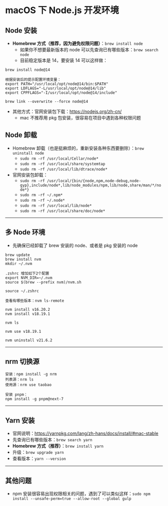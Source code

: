 
# macOS 下 Node.js 开发环境

## Node 安装

- **Homebrew 方式（推荐，因为避免权限问题）**：`brew install node`
    - 如果你不想要最新版本的 node 可以先查询已有哪些版本：`brew search node`
    - 目前稳定版本是 14，要安装 14 可以这样做：

```
brew install node@14

根据安装后的提示配置环境变量：
export PATH="/usr/local/opt/node@14/bin:$PATH"
export LDFLAGS="-L/usr/local/opt/node@14/lib"
export CPPFLAGS="-I/usr/local/opt/node@14/include"

brew link --overwrite --force node@14
```


- 其他方式：官网安装包下载：<https://nodejs.org/zh-cn/>
    - mac 不推荐用 pkg 包安装，很容易在项目中遇到各种权限问题

## Node 卸载

- Homebrew 卸载（也是挺麻烦的，重新安装各种东西要删除）：`brew uninstall node`
    - `sudo rm -rf /usr/local/Cellar/node*`
    - `sudo rm -rf /usr/local/share/systemtap`
    - `sudo rm -rf /usr/local/lib/dtrace/node*`
- 官网安装包卸载：
    - `sudo rm -rf /usr/local/{bin/{node,npm,node-debug,node-gyp},include/node*,lib/node_modules/npm,lib/node,share/man/*/node*}`
    - `sudo rm -rf ~/.npm*`
    - `sudo rm -rf ~/.node*`
    - `sudo rm -rf /usr/local/lib/node*`
    - `sudo rm -rf /usr/local/share/doc/node*`

-------------------------------------------------------------------


## 多 Node 环境

- 先确保已经卸载了 brew 安装的 node、或者是 pkg 安装的 node

```
brew update
brew install nvm
mkdir ~/.nvm

.zshrc 增加如下2个配置
export NVM_DIR=~/.nvm
source $(brew --prefix nvm)/nvm.sh

source ~/.zshrc

查看有哪些版本：nvm ls-remote

nvm install v16.20.2
nvm install v18.19.1

nvm ls

nvm use v18.19.1

nvm uninstall v21.6.2
```


-------------------------------------------------------------------

## nrm 切换源

```
安装：npm install -g nrm
列表源：nrm ls
使用源：nrm use taobao

安装 pnpm：
npm install -g pnpm@next-7
```

-------------------------------------------------------------------


## Yarn 安装

- 官网说明：<https://yarnpkg.com/lang/zh-hans/docs/install/#mac-stable>
- 先查询已有哪些版本：`brew search yarn`
- **Homebrew 方式（推荐）**：`brew install yarn`
- 升级：`brew upgrade yarn`
- 查看版本：`yarn --version`

-------------------------------------------------------------------

## 其他问题

- npm 安装很容易出现权限相关的问题，遇到了可以类似这样：`sudo npm install --unsafe-perm=true --allow-root --global gulp`

